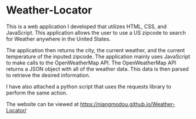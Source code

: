 # Weather-Locator

This is a web application I developed that utilizes HTML, CSS,
and JavaScript. This application allows the user to use a US zipcode
to search for Weather anywhere in the United States.

The application then returns the city, the current weather, and the 
current temperature of the inputed zipcode. The application mainly
uses JavaScript to make calls to the OpenWeatherMap API. The 
OpenWeatherMap API returns a JSON object with all of the weather
data. This data is then parsed to retrieve the desired information.

I have also attached a python script that uses the requests library
to perform the same action.

The website can be viewed at https://niangmodou.github.io/Weather-Locator/
